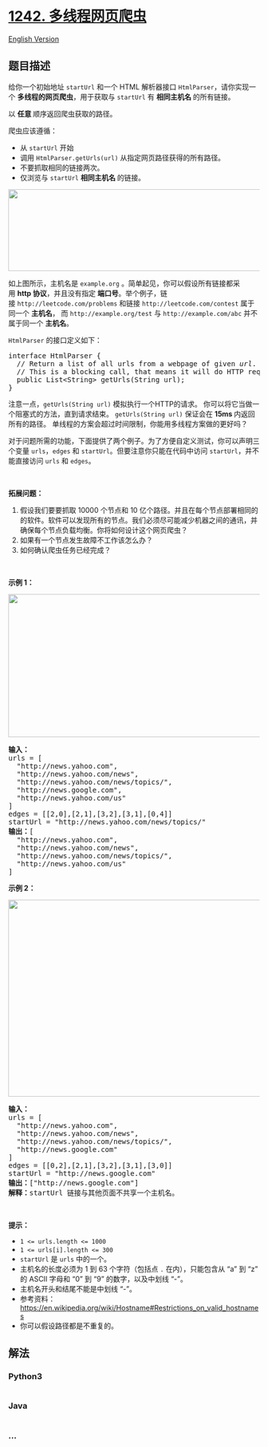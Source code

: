 # [1242. 多线程网页爬虫](https://leetcode-cn.com/problems/web-crawler-multithreaded)

[English Version](/solution/1200-1299/1242.Web%20Crawler%20Multithreaded/README_EN.md)

## 题目描述

<!-- 这里写题目描述 -->

<p>给你一个初始地址&nbsp;<code>startUrl</code>&nbsp;和一个 HTML 解析器接口&nbsp;<code>HtmlParser</code>，请你实现一个&nbsp;<strong>多线程的网页爬虫</strong>，用于获取与&nbsp;<code>startUrl</code>&nbsp;有&nbsp;<strong>相同主机名&nbsp;</strong>的所有链接。&nbsp;</p>

<p>以&nbsp;<strong>任意&nbsp;</strong>顺序返回爬虫获取的路径。</p>

<p>爬虫应该遵循：</p>

<ul>
	<li>从&nbsp;<code>startUrl</code>&nbsp;开始</li>
	<li>调用&nbsp;<code>HtmlParser.getUrls(url)</code> 从指定网页路径获得的所有路径。</li>
	<li>不要抓取相同的链接两次。</li>
	<li>仅浏览与&nbsp;<code>startUrl</code>&nbsp;<strong>相同主机名&nbsp;</strong>的链接。</li>
</ul>

<p><img alt="" src="https://cdn.jsdelivr.net/gh/doocs/leetcode@main/solution/1200-1299/1242.Web%20Crawler%20Multithreaded/images/16e463265c7086cb?w=975&amp;h=266&amp;f=png&amp;s=24624" /><img alt="" src="https://cdn.jsdelivr.net/gh/doocs/leetcode@main/solution/1200-1299/1242.Web%20Crawler%20Multithreaded/images/urlhostname.png" style="height:164px; width:600px" /></p>

<p>如上图所示，主机名是&nbsp;<code>example.org</code>&nbsp;。简单起见，你可以假设所有链接都采用&nbsp;<strong>http 协议</strong>，并且没有指定&nbsp;<strong>端口号</strong>。举个例子，链接&nbsp;<code>http://leetcode.com/problems</code> 和链接&nbsp;<code>http://leetcode.com/contest</code> 属于同一个&nbsp;<strong>主机名</strong>， 而&nbsp;<code>http://example.org/test</code>&nbsp;与&nbsp;<code>http://example.com/abc</code> 并不属于同一个&nbsp;<strong>主机名</strong>。</p>

<p><code>HtmlParser</code> 的接口定义如下：</p>

<pre>
interface HtmlParser {
  // Return a list of all urls from a webpage of given <em>url</em>.
  // This is a blocking call, that means it will do HTTP request and return when this request is finished.
  public List&lt;String&gt; getUrls(String url);
}</pre>

<p>注意一点，<code>getUrls(String url)</code>&nbsp;模拟执行一个HTTP的请求。 你可以将它当做一个阻塞式的方法，直到请求结束。&nbsp;<code>getUrls(String url)</code>&nbsp;保证会在&nbsp;<strong>15ms&nbsp;</strong>内返回所有的路径。 单线程的方案会超过时间限制，你能用多线程方案做的更好吗？</p>

<p>对于问题所需的功能，下面提供了两个例子。为了方便自定义测试，你可以声明三个变量&nbsp;<code>urls</code>，<code>edges</code>&nbsp;和&nbsp;<code>startUrl</code>。但要注意你只能在代码中访问&nbsp;<code>startUrl</code>，并不能直接访问&nbsp;<code>urls</code>&nbsp;和&nbsp;<code>edges</code>。</p>

<p>&nbsp;</p>

<p><strong>拓展问题：</strong></p>

<ol>
	<li>假设我们要要抓取 10000 个节点和 10 亿个路径。并且在每个节点部署相同的的软件。软件可以发现所有的节点。我们必须尽可能减少机器之间的通讯，并确保每个节点负载均衡。你将如何设计这个网页爬虫？</li>
	<li>如果有一个节点发生故障不工作该怎么办？</li>
	<li>如何确认爬虫任务已经完成？</li>
</ol>

<p>&nbsp;</p>

<p><strong>示例 1：</strong></p>

<p><img alt="" src="https://cdn.jsdelivr.net/gh/doocs/leetcode@main/solution/1200-1299/1242.Web%20Crawler%20Multithreaded/images/sample_2_1497.png" style="height:287px; width:600px" /><img alt="" src="https://cdn.jsdelivr.net/gh/doocs/leetcode@main/solution/1200-1299/1242.Web%20Crawler%20Multithreaded/images/16e46559da0c446a?w=875&amp;h=418&amp;f=png&amp;s=43518" /></p>

<pre>
<strong>输入：
</strong>urls = [
&nbsp; &quot;http://news.yahoo.com&quot;,
&nbsp; &quot;http://news.yahoo.com/news&quot;,
&nbsp; &quot;http://news.yahoo.com/news/topics/&quot;,
&nbsp; &quot;http://news.google.com&quot;,
&nbsp; &quot;http://news.yahoo.com/us&quot;
]
edges = [[2,0],[2,1],[3,2],[3,1],[0,4]]
startUrl = &quot;http://news.yahoo.com/news/topics/&quot;
<strong>输出：</strong>[
&nbsp; &quot;http://news.yahoo.com&quot;,
&nbsp; &quot;http://news.yahoo.com/news&quot;,
&nbsp; &quot;http://news.yahoo.com/news/topics/&quot;,
&nbsp; &quot;http://news.yahoo.com/us&quot;
]
</pre>

<p><strong>示例 2：</strong></p>

<p><strong><img alt="" src="https://cdn.jsdelivr.net/gh/doocs/leetcode@main/solution/1200-1299/1242.Web%20Crawler%20Multithreaded/images/16e4657b399a5fd2?w=654&amp;h=431&amp;f=png&amp;s=33838" /><img alt="" src="https://cdn.jsdelivr.net/gh/doocs/leetcode@main/solution/1200-1299/1242.Web%20Crawler%20Multithreaded/images/sample_3_1497.png" style="height:395px; width:530px" /></strong></p>

<pre>
<strong>输入：</strong>
urls = [
&nbsp; &quot;http://news.yahoo.com&quot;,
&nbsp; &quot;http://news.yahoo.com/news&quot;,
&nbsp; &quot;http://news.yahoo.com/news/topics/&quot;,
&nbsp; &quot;http://news.google.com&quot;
]
edges = [[0,2],[2,1],[3,2],[3,1],[3,0]]
startUrl = &quot;http://news.google.com&quot;
<strong>输出：</strong>[&quot;http://news.google.com&quot;]
<strong>解释：</strong>startUrl 链接与其他页面不共享一个主机名。</pre>

<p>&nbsp;</p>

<p><strong>提示：</strong></p>

<ul>
	<li><code>1 &lt;= urls.length &lt;= 1000</code></li>
	<li><code>1 &lt;= urls[i].length &lt;= 300</code></li>
	<li><code>startUrl</code>&nbsp;是&nbsp;<code>urls</code>&nbsp;中的一个。</li>
	<li>主机名的长度必须为 1 到 63 个字符（包括点 <code>.</code> 在内），只能包含从 &ldquo;a&rdquo; 到 &ldquo;z&rdquo; 的 ASCII 字母和 &ldquo;0&rdquo; 到 &ldquo;9&rdquo; 的数字，以及中划线 &ldquo;-&rdquo;。</li>
	<li>主机名开头和结尾不能是中划线 &ldquo;-&rdquo;。</li>
	<li>参考资料：<a href="https://en.wikipedia.org/wiki/Hostname#Restrictions_on_valid_hostnames">https://en.wikipedia.org/wiki/Hostname#Restrictions_on_valid_hostnames</a></li>
	<li>你可以假设路径都是不重复的。</li>
</ul>


## 解法

<!-- 这里可写通用的实现逻辑 -->

<!-- tabs:start -->

### **Python3**

<!-- 这里可写当前语言的特殊实现逻辑 -->

```python

```

### **Java**

<!-- 这里可写当前语言的特殊实现逻辑 -->

```java

```

### **...**

```

```

<!-- tabs:end -->
